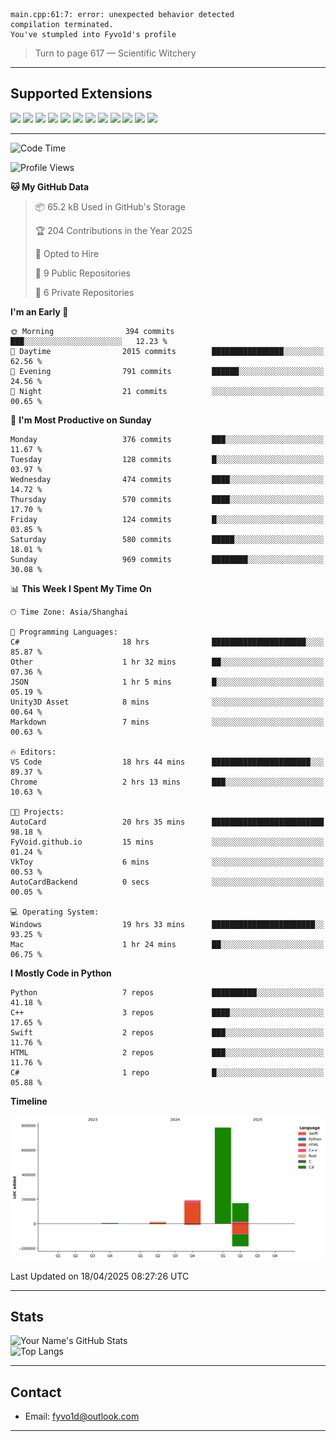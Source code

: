 ```
main.cpp:61:7: error: unexpected behavior detected
compilation terminated.
You've stumpled into Fyvo1d's profile
```

> Turn to page 617 — Scientific Witchery

---

## Supported Extensions

<p align="left">
  <img src="https://cdn.jsdelivr.net/gh/devicons/devicon/icons/cplusplus/cplusplus-original.svg" height="40" />
  <img src="https://cdn.jsdelivr.net/gh/devicons/devicon/icons/csharp/csharp-original.svg" height="40" />
  <img src="https://cdn.jsdelivr.net/gh/devicons/devicon/icons/python/python-original.svg" height="40" />
  <img src="https://cdn.jsdelivr.net/gh/devicons/devicon/icons/swift/swift-original.svg" height="40" />
  <img src="https://cdn.jsdelivr.net/gh/devicons/devicon/icons/git/git-original.svg" height="40" />
  <img src="https://cdn.jsdelivr.net/gh/devicons/devicon/icons/vscode/vscode-original.svg" height="40" />
  <img src="https://www.vulkan.org/user/themes/vulkan/images/logo/vulkan-logo.svg" height="40" />
  <img src="https://cdn.jsdelivr.net/gh/devicons/devicon/icons/opengl/opengl-original.svg" height="40" />
  <img src="https://cdn.jsdelivr.net/gh/devicons/devicon/icons/pytorch/pytorch-original.svg" height="40" />
  <img src="https://cdn.jsdelivr.net/gh/devicons/devicon/icons/unity/unity-original.svg" height="40" />
  <img src="https://cdn.jsdelivr.net/gh/devicons/devicon/icons/unrealengine/unrealengine-original.svg" height="40" />
  <img src="https://cdn.jsdelivr.net/gh/devicons/devicon/icons/cmake/cmake-original.svg" height="40" />
</p>


---

<!--START_SECTION:waka-->
![Code Time](http://img.shields.io/badge/Code%20Time-23%20hrs%2013%20mins-blue)

![Profile Views](http://img.shields.io/badge/Profile%20Views-83-blue)

**🐱 My GitHub Data** 

> 📦 65.2 kB Used in GitHub's Storage 
 > 
> 🏆 204 Contributions in the Year 2025
 > 
> 💼 Opted to Hire
 > 
> 📜 9 Public Repositories 
 > 
> 🔑 6 Private Repositories 
 > 
**I'm an Early 🐤** 

```text
🌞 Morning                394 commits         ███░░░░░░░░░░░░░░░░░░░░░░   12.23 % 
🌆 Daytime                2015 commits        ████████████████░░░░░░░░░   62.56 % 
🌃 Evening                791 commits         ██████░░░░░░░░░░░░░░░░░░░   24.56 % 
🌙 Night                  21 commits          ░░░░░░░░░░░░░░░░░░░░░░░░░   00.65 % 
```
📅 **I'm Most Productive on Sunday** 

```text
Monday                   376 commits         ███░░░░░░░░░░░░░░░░░░░░░░   11.67 % 
Tuesday                  128 commits         █░░░░░░░░░░░░░░░░░░░░░░░░   03.97 % 
Wednesday                474 commits         ████░░░░░░░░░░░░░░░░░░░░░   14.72 % 
Thursday                 570 commits         ████░░░░░░░░░░░░░░░░░░░░░   17.70 % 
Friday                   124 commits         █░░░░░░░░░░░░░░░░░░░░░░░░   03.85 % 
Saturday                 580 commits         █████░░░░░░░░░░░░░░░░░░░░   18.01 % 
Sunday                   969 commits         ████████░░░░░░░░░░░░░░░░░   30.08 % 
```


📊 **This Week I Spent My Time On** 

```text
🕑︎ Time Zone: Asia/Shanghai

💬 Programming Languages: 
C#                       18 hrs              █████████████████████░░░░   85.87 % 
Other                    1 hr 32 mins        ██░░░░░░░░░░░░░░░░░░░░░░░   07.36 % 
JSON                     1 hr 5 mins         █░░░░░░░░░░░░░░░░░░░░░░░░   05.19 % 
Unity3D Asset            8 mins              ░░░░░░░░░░░░░░░░░░░░░░░░░   00.64 % 
Markdown                 7 mins              ░░░░░░░░░░░░░░░░░░░░░░░░░   00.63 % 

🔥 Editors: 
VS Code                  18 hrs 44 mins      ██████████████████████░░░   89.37 % 
Chrome                   2 hrs 13 mins       ███░░░░░░░░░░░░░░░░░░░░░░   10.63 % 

🐱‍💻 Projects: 
AutoCard                 20 hrs 35 mins      █████████████████████████   98.18 % 
FyVoid.github.io         15 mins             ░░░░░░░░░░░░░░░░░░░░░░░░░   01.24 % 
VkToy                    6 mins              ░░░░░░░░░░░░░░░░░░░░░░░░░   00.53 % 
AutoCardBackend          0 secs              ░░░░░░░░░░░░░░░░░░░░░░░░░   00.05 % 

💻 Operating System: 
Windows                  19 hrs 33 mins      ███████████████████████░░   93.25 % 
Mac                      1 hr 24 mins        ██░░░░░░░░░░░░░░░░░░░░░░░   06.75 % 
```

**I Mostly Code in Python** 

```text
Python                   7 repos             ██████████░░░░░░░░░░░░░░░   41.18 % 
C++                      3 repos             ████░░░░░░░░░░░░░░░░░░░░░   17.65 % 
Swift                    2 repos             ███░░░░░░░░░░░░░░░░░░░░░░   11.76 % 
HTML                     2 repos             ███░░░░░░░░░░░░░░░░░░░░░░   11.76 % 
C#                       1 repo              █░░░░░░░░░░░░░░░░░░░░░░░░   05.88 % 
```



**Timeline**

![Lines of Code chart](https://raw.githubusercontent.com/FyVoid/FyVoid/main/assets/bar_graph.png)


 Last Updated on 18/04/2025 08:27:26 UTC
<!--END_SECTION:waka-->

---

## Stats

![Your Name's GitHub Stats](https://github-readme-stats.vercel.app/api?username=fyvoid&show_icons=true&theme=tokyonight)  
![Top Langs](https://github-readme-stats.vercel.app/api/top-langs/?username=fyvoid&layout=compact&theme=tokyonight)

---

## Contact

- Email: [fyvo1d@outlook.com](fyvo1d@outlook.com)  

---
